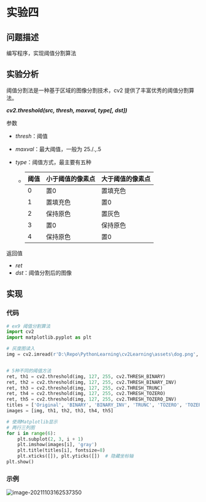 # 实验四

## 问题描述

编写程序，实现阈值分割算法

## 实验分析

阈值分割法是一种基于区域的图像分割技术，cv2 提供了丰富优秀的阈值分割算法。

***cv2.threshold(src, thresh, maxval, type[, dst])***

参数

- *thresh*：阈值

- *maxval*：最大阈值，一般为 25./.,.5

- *type*：阈值方式，最主要有五种

    - | 阈值 | 小于阈值的像素点 | 大于阈值的像素点 |
        | ---- | ---------------- | ---------------- |
        | 0    | 置0              | 置填充色         |
        | 1    | 置填充色         | 置0              |
        | 2    | 保持原色         | 置灰色           |
        | 3    | 置0              | 保持原色         |
        | 4    | 保持原色         | 置0              |

返回值

- *ret*
- *dst*：阈值分割后的图像

## 实现

### 代码

```python
# ex9 阈值分割算法
import cv2
import matplotlib.pyplot as plt

# 灰度图读入
img = cv2.imread(r'D:\Repo\PythonLearning\cv2Learning\assets\dog.png', 0)


# 5种不同的阈值方法
ret, th1 = cv2.threshold(img, 127, 255, cv2.THRESH_BINARY)
ret, th2 = cv2.threshold(img, 127, 255, cv2.THRESH_BINARY_INV)
ret, th3 = cv2.threshold(img, 127, 255, cv2.THRESH_TRUNC)
ret, th4 = cv2.threshold(img, 127, 255, cv2.THRESH_TOZERO)
ret, th5 = cv2.threshold(img, 127, 255, cv2.THRESH_TOZERO_INV)
titles = ['Original', 'BINARY', 'BINARY_INV', 'TRUNC', 'TOZERO', 'TOZERO_INV']
images = [img, th1, th2, th3, th4, th5]

# 使用Matplotlib显示
# 两行三列图
for i in range(6):
    plt.subplot(2, 3, i + 1)
    plt.imshow(images[i], 'gray')
    plt.title(titles[i], fontsize=8)
    plt.xticks([]), plt.yticks([])  # 隐藏坐标轴
plt.show()
```

### 示例

![image-20211103162537350](https://markdown-1303167219.cos.ap-shanghai.myqcloud.com/image-20211103162537350.png)

